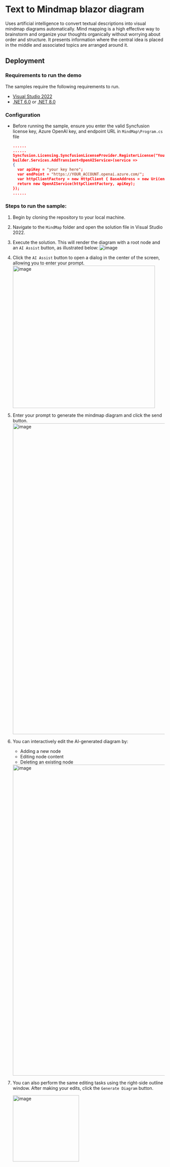# Text to Mindmap blazor diagram
Uses artificial intelligence to convert textual descriptions into visual mindmap diagrams automatically. Mind mapping is a high effective way to brainstorm and organize your thoughts organically without worrying about order and structure. It presents information where the central idea is placed in the middle and associated topics are arranged around it.

## Deployment

### Requirements to run the demo

The samples require the following requirements to run.

* [Visual Studio 2022](https://visualstudio.microsoft.com/vs/)
* [.NET 6.0](https://dotnet.microsoft.com/en-us/download/dotnet/6.0) or [.NET 8.0](https://dotnet.microsoft.com/en-us/download/dotnet/8.0)

### Configuration

- Before running the sample, ensure you enter the valid Syncfusion license key, Azure OpenAI key, and endpoint URL in `MindMap\Program.cs` file
  ```json
  ......
  ......
  Syncfusion.Licensing.SyncfusionLicenseProvider.RegisterLicense("Your registered key");
  builder.Services.AddTransient<OpenAIService>(service =>
  {
    var apiKey = "your key here";
    var endPoint = "https://YOUR_ACCOUNT.openai.azure.com/";
    var httpClientFactory = new HttpClient { BaseAddress = new Uri(endPoint) };
    return new OpenAIService(httpClientFactory, apiKey);
  });
  ......
  ``` 
### Steps to run the sample:

1. Begin by cloning the repository to your local machine.
2. Navigate to the `MindMap` folder and open the solution file in Visual Studio 2022.
3. Execute the solution. This will render the diagram with a root node and an `AI Assist` button, as illustrated below:
   ![image](https://github.com/user-attachments/assets/c5fff1cb-06c2-4881-a785-60c37bb96ca2)
4. Click the `AI Assist` button to open a dialog in the center of the screen, allowing you to enter your prompt.
   <img width="449" alt="image" src="https://github.com/user-attachments/assets/f0f9e1af-0395-4b26-aca7-eb191f4ef960">
5. Enter your prompt to generate the mindmap diagram and click the send button.
   <img width="980" alt="image" src="https://github.com/user-attachments/assets/14d8c00f-b118-42fc-8399-4a3a87750b80">
6. You can interactively edit the AI-generated diagram by:
   * Adding a new node
   * Editing node content
   * Deleting an existing node
   <img width="980" alt="image" src="https://github.com/user-attachments/assets/2432b8f4-31c1-4790-928e-cc1839ce3f09">
8. You can also perform the same editing tasks using the right-side outline window. After making your edits, click the `Generate Diagram` button.

   <img width="209" alt="image" src="https://github.com/user-attachments/assets/f5c87ba4-8a44-4154-9b9b-e9fbb82a5853">


